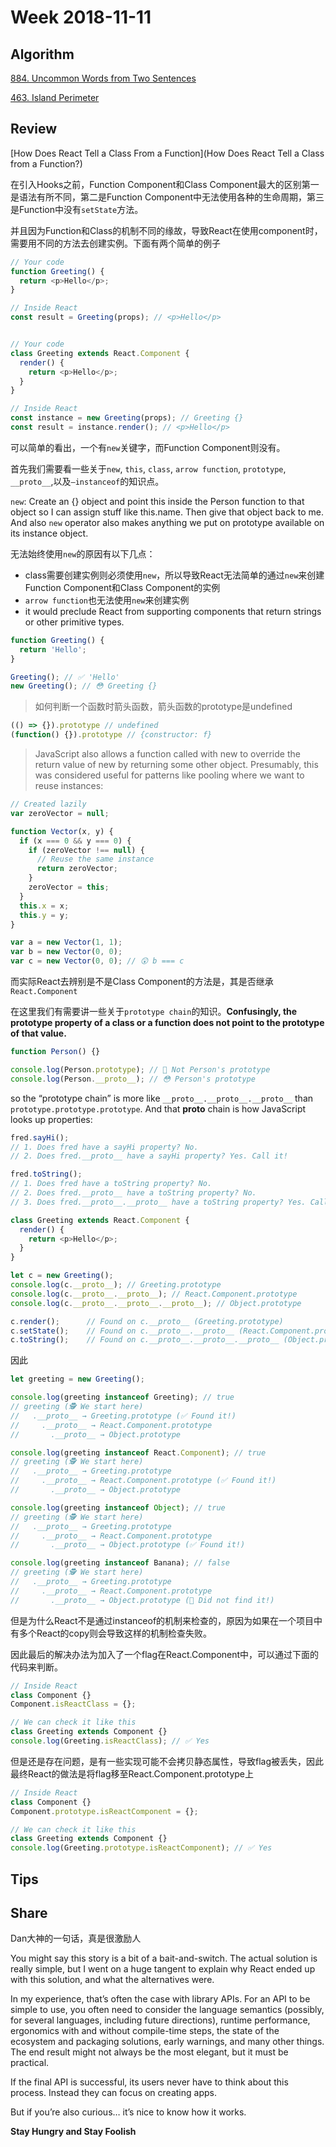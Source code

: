 # Week 2018-11-11

## Algorithm

[884. Uncommon Words from Two Sentences](https://leetcode.com/problems/uncommon-words-from-two-sentences/description/)

[463. Island Perimeter](https://leetcode.com/problems/island-perimeter/description/)

## Review

[How Does React Tell a Class From a Function](How Does React Tell a Class from a Function?)

在引入Hooks之前，Function Component和Class Component最大的区别第一是语法有所不同，第二是Function Component中无法使用各种的生命周期，第三是Function中没有`setState`方法。

并且因为Function和Class的机制不同的缘故，导致React在使用component时，需要用不同的方法去创建实例。下面有两个简单的例子

```js
// Your code
function Greeting() {
  return <p>Hello</p>;
}

// Inside React
const result = Greeting(props); // <p>Hello</p>


// Your code
class Greeting extends React.Component {
  render() {
    return <p>Hello</p>;
  }
}

// Inside React
const instance = new Greeting(props); // Greeting {}
const result = instance.render(); // <p>Hello</p>
```

可以简单的看出，一个有`new`关键字，而Function Component则没有。

首先我们需要看一些关于`new`, `this`, `class`, `arrow function`, `prototype`, `__proto__`,以及`—instanceof`的知识点。

`new`: Create an {} object and point this inside the Person function to that object so I can assign stuff like this.name. Then give that object back to me. And also `new` operator also makes anything we put on prototype available on its instance object.

无法始终使用`new`的原因有以下几点：
- class需要创建实例则必须使用`new`，所以导致React无法简单的通过`new`来创建Function Component和Class Component的实例
- `arrow function`也无法使用`new`来创建实例
- it would preclude React from supporting components that return strings or other primitive types.

```js
function Greeting() {
  return 'Hello';
}

Greeting(); // ✅ 'Hello'
new Greeting(); // 😳 Greeting {}
```

> 如何判断一个函数时箭头函数，箭头函数的prototype是undefined

```js
(() => {}).prototype // undefined
(function() {}).prototype // {constructor: f}
```

> JavaScript also allows a function called with new to override the return value of new by returning some other object. Presumably, this was considered useful for patterns like pooling where we want to reuse instances:

```js
// Created lazily
var zeroVector = null;

function Vector(x, y) {
  if (x === 0 && y === 0) {
    if (zeroVector !== null) {
      // Reuse the same instance
      return zeroVector;
    }
    zeroVector = this;
  }
  this.x = x;
  this.y = y;
}

var a = new Vector(1, 1);
var b = new Vector(0, 0);
var c = new Vector(0, 0); // 😲 b === c
```

而实际React去辨别是不是Class Component的方法是，其是否继承`React.Component`

在这里我们有需要讲一些关于`prototype chain`的知识。**Confusingly, the prototype property of a class or a function does not point to the prototype of that value.**

```js
function Person() {}

console.log(Person.prototype); // 🤪 Not Person's prototype
console.log(Person.__proto__); // 😳 Person's prototype
```

so the “prototype chain” is more like `__proto__.__proto__.__proto__` than `prototype.prototype.prototype`. And that __proto__ chain is how JavaScript looks up properties:

```js
fred.sayHi();
// 1. Does fred have a sayHi property? No.
// 2. Does fred.__proto__ have a sayHi property? Yes. Call it!

fred.toString();
// 1. Does fred have a toString property? No.
// 2. Does fred.__proto__ have a toString property? No.
// 3. Does fred.__proto__.__proto__ have a toString property? Yes. Call it!

class Greeting extends React.Component {
  render() {
    return <p>Hello</p>;
  }
}

let c = new Greeting();
console.log(c.__proto__); // Greeting.prototype
console.log(c.__proto__.__proto__); // React.Component.prototype
console.log(c.__proto__.__proto__.__proto__); // Object.prototype

c.render();      // Found on c.__proto__ (Greeting.prototype)
c.setState();    // Found on c.__proto__.__proto__ (React.Component.prototype)
c.toString();    // Found on c.__proto__.__proto__.__proto__ (Object.prototype)
```

因此

```js
let greeting = new Greeting();

console.log(greeting instanceof Greeting); // true
// greeting (🕵️‍ We start here)
//   .__proto__ → Greeting.prototype (✅ Found it!)
//     .__proto__ → React.Component.prototype 
//       .__proto__ → Object.prototype

console.log(greeting instanceof React.Component); // true
// greeting (🕵️‍ We start here)
//   .__proto__ → Greeting.prototype
//     .__proto__ → React.Component.prototype (✅ Found it!)
//       .__proto__ → Object.prototype

console.log(greeting instanceof Object); // true
// greeting (🕵️‍ We start here)
//   .__proto__ → Greeting.prototype
//     .__proto__ → React.Component.prototype
//       .__proto__ → Object.prototype (✅ Found it!)

console.log(greeting instanceof Banana); // false
// greeting (🕵️‍ We start here)
//   .__proto__ → Greeting.prototype
//     .__proto__ → React.Component.prototype 
//       .__proto__ → Object.prototype (🙅‍ Did not find it!)
```

但是为什么React不是通过instanceof的机制来检查的，原因为如果在一个项目中有多个React的copy则会导致这样的机制检查失败。

因此最后的解决办法为加入了一个flag在React.Component中，可以通过下面的代码来判断。

```js
// Inside React
class Component {}
Component.isReactClass = {};

// We can check it like this
class Greeting extends Component {}
console.log(Greeting.isReactClass); // ✅ Yes
```

但是还是存在问题，是有一些实现可能不会拷贝静态属性，导致flag被丢失，因此最终React的做法是将flag移至React.Component.prototype上

```js
// Inside React
class Component {}
Component.prototype.isReactComponent = {};

// We can check it like this
class Greeting extends Component {}
console.log(Greeting.prototype.isReactComponent); // ✅ Yes
```

## Tips

## Share

Dan大神的一句话，真是很激励人

You might say this story is a bit of a bait-and-switch. The actual solution is really simple, but I went on a huge tangent to explain why React ended up with this solution, and what the alternatives were.

In my experience, that’s often the case with library APIs. For an API to be simple to use, you often need to consider the language semantics (possibly, for several languages, including future directions), runtime performance, ergonomics with and without compile-time steps, the state of the ecosystem and packaging solutions, early warnings, and many other things. The end result might not always be the most elegant, but it must be practical.

If the final API is successful, its users never have to think about this process. Instead they can focus on creating apps.

But if you’re also curious… it’s nice to know how it works.

**Stay Hungry and Stay Foolish**